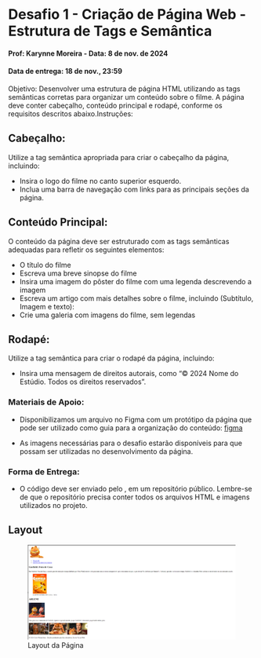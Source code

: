 # Desafio 1 - Criação de Página Web - Estrutura de Tags e Semântica
#### Prof: Karynne Moreira - Data: 8 de nov. de 2024
#### Data de entrega: 18 de nov., 23:59

Objetivo: Desenvolver uma estrutura de página HTML utilizando as tags semânticas corretas para organizar um conteúdo sobre o filme. A página deve conter cabeçalho, conteúdo principal e rodapé, conforme os requisitos descritos abaixo.Instruções:

## Cabeçalho:
Utilize a tag semântica apropriada para criar o cabeçalho da página, incluindo:

* Insira o logo do filme no canto superior esquerdo.
* Inclua uma barra de navegação com links para as principais seções da página.

## Conteúdo Principal:
O conteúdo da página deve ser estruturado com as tags semânticas adequadas para refletir os seguintes elementos:

* O título do filme
* Escreva uma breve sinopse do filme
* Insira uma imagem do pôster do filme com uma legenda descrevendo a imagem
* Escreva um artigo com mais detalhes sobre o filme, incluindo (Subtítulo, Imagem e texto):
* Crie uma galeria com imagens do filme, sem legendas

## Rodapé: 
Utilize a tag semântica para criar o rodapé da página, incluindo:

* Insira uma mensagem de direitos autorais, como “© 2024 Nome do Estúdio. Todos os direitos reservados”.

### Materiais de Apoio:
* Disponibilizamos um arquivo no Figma com um protótipo da página que pode ser utilizado como guia para a organização do conteúdo: [figma](https://www.figma.com/design/iYneECletzSjszJDpBGM6Z/WS---SEM%C3%82NTICA?node-id=0-1&node-type=canvas&t=f5TeReK8MxRJ3qSa-0)

* As imagens necessárias para o desafio estarão disponíveis para que possam ser utilizadas no desenvolvimento da página.

### Forma de Entrega:
* O código deve ser enviado pelo , em um repositório público. Lembre-se de que o repositório precisa conter todos os arquivos HTML e imagens utilizados no projeto.

## Layout

<figure>
    <img src="./imagens/layout.png" alt="Layout de como deve ficar a aplicação">
    <figcation>Layout da Página</figcatption>
</figure>
